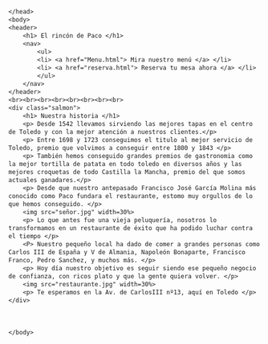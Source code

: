 <!DOCTYPE html>
<html>
    <head>
        <meta charset="utf-8">
        <link rel="stylesheet" href="estilos.css" type="text/css" />
		<title> El rincón de Paco </title>
        
    </head>
    <body>
	<header>
		<h1> El rincón de Paco </h1>
		<nav>
			<ul>
			<li> <a href="Menu.html"> Mira nuestro menú </a> </li>
			<li> <a href="reserva.html"> Reserva tu mesa ahora </a> </li>
			</ul>
		</nav>
	</header>
	<br><br><br><br><br><br><br><br>
	<div class="salmon">
		<h1> Nuestra historia </h1>
		<p> Desde 1542 llevamos sirviendo las mejores tapas en el centro de Toledo y con la mejor atención a nuestros clientes.</p>
		<p> Entre 1698 y 1723 conseguimos el titulo al mejor servicio de Toledo, premio que volvimos a conseguir entre 1800 y 1843 </p>
		<p> También hemos conseguido grandes premios de gastronomia como la mejor tortilla de patata en todo toledo en diversos años y las mejores croquetas de todo Castilla la Mancha, premio del que somos actuales ganadares.</p> 
		<p> Desde que nuestro antepasado Francisco José García Molina más conocido como Paco fundara el restaurante, estomo muy orgullos de lo que hemos conseguido. </p>
		<img src="señor.jpg" width=30%>
		<p> Lo que antes fue una vieja peluquería, nosotros lo transformamos en un restaurante de éxito que ha podido luchar contra el tiempo </p>
		<P> Nuestro pequeño local ha dado de comer a grandes personas como Carlos III de España y V de Almania, Napoleón Bonaparte, Francisco Franco, Pedro Sanchez, y muchos más. </p>
		<p> Hoy día nuestro objetivo es seguir siendo ese pequeño negocio de confianza, con ricos plato y que la gente quiera volver. </p>
		<img src="restaurante.jpg" width=30%>
		<p> Te esperamos en la Av. de CarlosIII nº13, aquí en Toledo </p>
	</div>
		
        
        
    </body>
</html>
